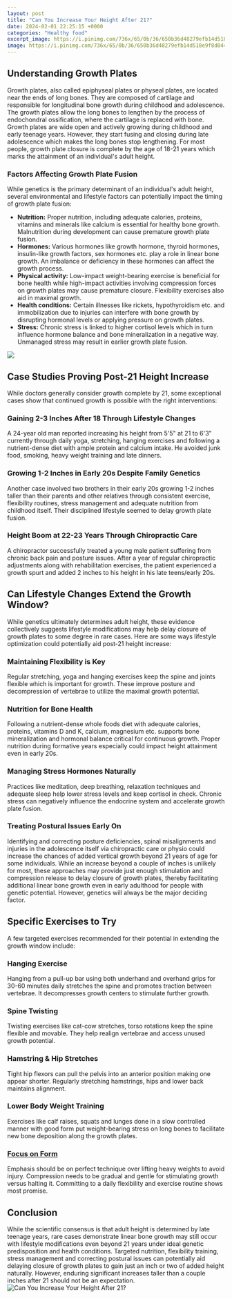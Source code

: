 ```yaml
---
layout: post
title: "Can You Increase Your Height After 21?"
date: 2024-02-01 22:25:15 +0000
categories: "Healthy food"
excerpt_image: https://i.pinimg.com/736x/65/0b/36/650b36d48279efb14d518e9f8d044542.jpg
image: https://i.pinimg.com/736x/65/0b/36/650b36d48279efb14d518e9f8d044542.jpg
---
```


## Understanding Growth Plates
Growth plates, also called epiphyseal plates or physeal plates, are located near the ends of long bones. They are composed of cartilage and responsible for longitudinal bone growth during childhood and adolescence. The growth plates allow the long bones to lengthen by the process of endochondral ossification, where the cartilage is replaced with bone.  
Growth plates are wide open and actively growing during childhood and early teenage years. However, they start fusing and closing during late adolescence which makes the long bones stop lengthening. For most people, growth plate closure is complete by the age of 18-21 years which marks the attainment of an individual's adult height.
### Factors Affecting Growth Plate Fusion
While genetics is the primary determinant of an individual's adult height, several environmental and lifestyle factors can potentially impact the timing of growth plate fusion:
- **Nutrition:** Proper nutrition, including adequate calories, proteins, vitamins and minerals like calcium is essential for healthy bone growth. Malnutrition during development can cause premature growth plate fusion.
- **Hormones:** Various hormones like growth hormone, thyroid hormones, insulin-like growth factors, sex hormones etc. play a role in linear bone growth. An imbalance or deficiency in these hormones can affect the growth process. 
- **Physical activity:** Low-impact weight-bearing exercise is beneficial for bone health while high-impact activities involving compression forces on growth plates may cause premature closure. Flexibility exercises also aid in maximal growth. 
- **Health conditions:** Certain illnesses like rickets, hypothyroidism etc. and immobilization due to injuries can interfere with bone growth by disrupting hormonal levels or applying pressure on growth plates.
- **Stress:** Chronic stress is linked to higher cortisol levels which in turn influence hormone balance and bone mineralization in a negative way. Unmanaged stress may result in earlier growth plate fusion.

![](https://image.winudf.com/v2/image1/ZHJ6aW8uaGVpZ2h0aW5jcmVhc2UuZXhlcmNpc2UueW9nYS53b3Jrb3V0Lmdyb3d0YWxsZXJfc2NyZWVuXzBfMTU3NTUwODY5MF8wOTU/screen-0.jpg?fakeurl=1&amp;type=.jpg)
## Case Studies Proving Post-21 Height Increase
While doctors generally consider growth complete by 21, some exceptional cases show that continued growth is possible with the right interventions:
### Gaining 2-3 Inches After 18 Through Lifestyle Changes
A 24-year old man reported increasing his height from 5'5" at 21 to 6'3" currently through daily yoga, stretching, hanging exercises and following a nutrient-dense diet with ample protein and calcium intake. He avoided junk food, smoking, heavy weight training and late dinners. 
### Growing 1-2 Inches in Early 20s Despite Family Genetics
Another case involved two brothers in their early 20s growing 1-2 inches taller than their parents and other relatives through consistent exercise, flexibility routines, stress management and adequate nutrition from childhood itself. Their disciplined lifestyle seemed to delay growth plate fusion.
### Height Boom at 22-23 Years Through Chiropractic Care  
A chiropractor successfully treated a young male patient suffering from chronic back pain and posture issues. After a year of regular chiropractic adjustments along with rehabilitation exercises, the patient experienced a growth spurt and added 2 inches to his height in his late teens/early 20s.
## Can Lifestyle Changes Extend the Growth Window?
While genetics ultimately determines adult height, these evidence collectively suggests lifestyle modifications may help delay closure of growth plates to some degree in rare cases. Here are some ways lifestyle optimization could potentially aid post-21 height increase:
### Maintaining Flexibility is Key
Regular stretching, yoga and hanging exercises keep the spine and joints flexible which is important for growth. These improve posture and decompression of vertebrae to utilize the maximal growth potential. 
### Nutrition for Bone Health
Following a nutrient-dense whole foods diet with adequate calories, proteins, vitamins D and K, calcium, magnesium etc. supports bone mineralization and hormonal balance critical for continuous growth. Proper nutrition during formative years especially could impact height attainment even in early 20s. 
### Managing Stress Hormones Naturally 
Practices like meditation, deep breathing, relaxation techniques and adequate sleep help lower stress levels and keep cortisol in check. Chronic stress can negatively influence the endocrine system and accelerate growth plate fusion.
### Treating Postural Issues Early On
Identifying and correcting posture deficiencies, spinal misalignments and injuries in the adolescence itself via chiropractic care or physio could increase the chances of added vertical growth beyond 21 years of age for some individuals.
While an increase beyond a couple of inches is unlikely for most, these approaches may provide just enough stimulation and compression release to delay closure of growth plates, thereby facilitating additional linear bone growth even in early adulthood for people with genetic potential. However, genetics will always be the major deciding factor.
## Specific Exercises to Try
A few targeted exercises recommended for their potential in extending the growth window include:
### Hanging Exercise 
Hanging from a pull-up bar using both underhand and overhand grips for 30-60 minutes daily stretches the spine and promotes traction between vertebrae. It decompresses growth centers to stimulate further growth.
### Spine Twisting
Twisting exercises like cat-cow stretches, torso rotations keep the spine flexible and movable. They help realign vertebrae and access unused growth potential. 
### Hamstring & Hip Stretches
Tight hip flexors can pull the pelvis into an anterior position making one appear shorter. Regularly stretching hamstrings, hips and lower back maintains alignment.
### Lower Body Weight Training
Exercises like calf raises, squats and lunges done in a slow controlled manner with good form put weight-bearing stress on long bones to facilitate new bone deposition along the growth plates. 
### [Focus on Form](https://store.fi.io.vn/womens-fauch-und-rottweiler-chaos-team-rottweiler-3-1) 
Emphasis should be on perfect technique over lifting heavy weights to avoid injury. Compression needs to be gradual and gentle for stimulating growth versus halting it. Committing to a daily flexibility and exercise routine shows most promise.
## Conclusion
While the scientific consensus is that adult height is determined by late teenage years, rare cases demonstrate linear bone growth may still occur with lifestyle modifications even beyond 21 years under ideal genetic predisposition and health conditions. Targeted nutrition, flexibility training, stress management and correcting postural issues can potentially aid delaying closure of growth plates to gain just an inch or two of added height naturally. However, enduring significant increases taller than a couple inches after 21 should not be an expectation.
![Can You Increase Your Height After 21?](https://i.pinimg.com/736x/65/0b/36/650b36d48279efb14d518e9f8d044542.jpg)